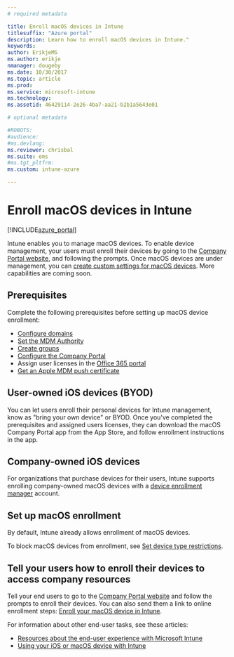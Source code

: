 ```yaml
---
# required metadata

title: Enroll macOS devices in Intune
titlesuffix: "Azure portal"
description: Learn how to enroll macOS devices in Intune."
keywords:
author: ErikjeMS
ms.author: erikje
nmanager: dougeby
ms.date: 10/30/2017
ms.topic: article
ms.prod:
ms.service: microsoft-intune
ms.technology:
ms.assetid: 46429114-2e26-4ba7-aa21-b2b1a5643e01

# optional metadata

#ROBOTS:
#audience:
#ms.devlang:
ms.reviewer: chrisbal
ms.suite: ems
#ms.tgt_pltfrm:
ms.custom: intune-azure

---
```


# Enroll macOS devices in Intune

[!INCLUDE[azure_portal](./includes/azure_portal.md)]

Intune enables you to manage macOS devices. To enable device management, your users must enroll their devices by going to the [Company Portal website](http://portal.manage.microsoft.com), and following the prompts. Once macOS devices are under management, you can [create custom settings for macOS devices](custom-settings-macos.md). More capabilities are coming soon.

## Prerequisites

Complete the following prerequisites before setting up macOS device enrollment:

- [Configure domains](custom-domain-name-configure.md)
- [Set the MDM Authority](mdm-authority-set.md)
- [Create groups](https://docs.microsoft.com/intune-classic/get-started/start-with-a-paid-subscription-to-microsoft-intune-step-5)
- [Configure the Company Portal](company-portal-app.md)
- Assign user licenses in the [Office 365 portal](http://go.microsoft.com/fwlink/p/?LinkId=698854)
- [Get an Apple MDM push certificate](apple-mdm-push-certificate-get.md)

## User-owned iOS devices (BYOD)

You can let users enroll their personal devices for Intune management, know as "bring your own device" or BYOD. Once you've completed the prerequisites and assigned users licenses, they can download the macOS Company Portal app from the App Store, and follow enrollment instructions in the app.

## Company-owned iOS devices
For organizations that purchase devices for their users, Intune supports enrolling company-owned macOS devices with a [device enrollment manager](device-enrollment-manager-enroll.md) account.


## Set up macOS enrollment

By default, Intune already allows enrollment of macOS devices.

To block macOS devices from enrollment, see [Set device type restrictions](enrollment-restrictions-set.md).

## Tell your users how to enroll their devices to access company resources

Tell your end users to go to the [Company Portal website](http://portal.manage.microsoft.com) and follow the prompts to enroll their devices. You can also send them a link to online enrollment steps: [Enroll your macOS device in Intune](https://docs.microsoft.com/intune-user-help/enroll-your-device-in-intune-macos).

For information about other end-user tasks, see these articles:

- [Resources about the end-user experience with Microsoft Intune](end-user-educate.md)
- [Using your iOS or macOS device with Intune](https://docs.microsoft.com/intune-user-help/using-your-ios-or-mac-os-x-device-with-intune)
